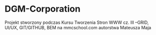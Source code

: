 # DGM-Corporation
Projekt stworzony podczas Kursu Tworzenia Stron WWW cz. III –GRID, UI/UX, GIT/GITHUB, BEM na mmcschool.com autorstwa Mateusza Maja
